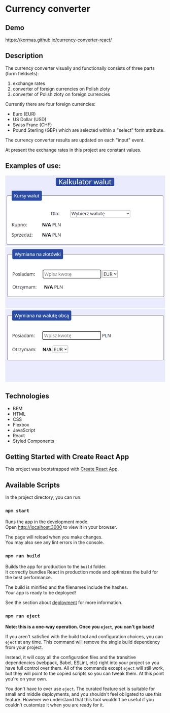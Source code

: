 # Currency converter

## Demo
https://kormas.github.io/currency-converter-react/

## Description
The currency converter visually and functionally consists of three parts (form fieldsets):
1. exchange rates
2. converter of foreign currencies on Polish zloty
3. converter of Polish zloty on foreign currencies

Currently there are four foreign currencies:
- Euro (EUR)
- US Dollar (USD)
- Swiss Franc (CHF)
- Pound Sterling (GBP)
which are selected within a "select" form attribute. 

The currency converter results are updated on each "input" event.

At present the exchange rates in this project are constant values.

## Examples of use:
![exchange rates](https://raw.githubusercontent.com/kormas/currency-converter-react/main/images/exchange-rates.gif)
![convert to pln](https://raw.githubusercontent.com/kormas/currency-converter-react/main/images/convert-to-pln.gif)
![convert to other](https://raw.githubusercontent.com/kormas/currency-converter-react/main/images/convert-to-other.gif)

## Technologies
- BEM
- HTML
- CSS
- Flexbox
- JavaScript
- React
- Styled Components

## Getting Started with Create React App

This project was bootstrapped with [Create React App](https://github.com/facebook/create-react-app).

## Available Scripts

In the project directory, you can run:

### `npm start`

Runs the app in the development mode.\
Open [http://localhost:3000](http://localhost:3000) to view it in your browser.

The page will reload when you make changes.\
You may also see any lint errors in the console.

### `npm run build`

Builds the app for production to the `build` folder.\
It correctly bundles React in production mode and optimizes the build for the best performance.

The build is minified and the filenames include the hashes.\
Your app is ready to be deployed!

See the section about [deployment](https://facebook.github.io/create-react-app/docs/deployment) for more information.

### `npm run eject`

**Note: this is a one-way operation. Once you `eject`, you can't go back!**

If you aren't satisfied with the build tool and configuration choices, you can `eject` at any time. This command will remove the single build dependency from your project.

Instead, it will copy all the configuration files and the transitive dependencies (webpack, Babel, ESLint, etc) right into your project so you have full control over them. All of the commands except `eject` will still work, but they will point to the copied scripts so you can tweak them. At this point you're on your own.

You don't have to ever use `eject`. The curated feature set is suitable for small and middle deployments, and you shouldn't feel obligated to use this feature. However we understand that this tool wouldn't be useful if you couldn't customize it when you are ready for it.